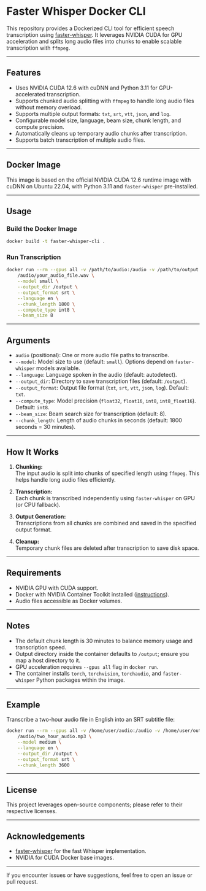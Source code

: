 # Faster Whisper Docker CLI

This repository provides a Dockerized CLI tool for efficient speech transcription using [faster-whisper](https://github.com/guillaumekln/faster-whisper). It leverages NVIDIA CUDA for GPU acceleration and splits long audio files into chunks to enable scalable transcription with `ffmpeg`.

---

## Features

- Uses NVIDIA CUDA 12.6 with cuDNN and Python 3.11 for GPU-accelerated transcription.
- Supports chunked audio splitting with `ffmpeg` to handle long audio files without memory overload.
- Supports multiple output formats: `txt`, `srt`, `vtt`, `json`, and `log`.
- Configurable model size, language, beam size, chunk length, and compute precision.
- Automatically cleans up temporary audio chunks after transcription.
- Supports batch transcription of multiple audio files.

---

## Docker Image

This image is based on the official NVIDIA CUDA 12.6 runtime image with cuDNN on Ubuntu 22.04, with Python 3.11 and `faster-whisper` pre-installed.

---

## Usage

### Build the Docker Image

```bash
docker build -t faster-whisper-cli .
```

### Run Transcription

```bash
docker run --rm --gpus all -v /path/to/audio:/audio -v /path/to/output:/output faster-whisper-cli \
    /audio/your_audio_file.wav \
    --model small \
    --output_dir /output \
    --output_format srt \
    --language en \
    --chunk_length 1800 \
    --compute_type int8 \
    --beam_size 8
```

---

## Arguments

- `audio` (positional): One or more audio file paths to transcribe.
- `--model`: Model size to use (default: `small`). Options depend on `faster-whisper` models available.
- `--language`: Language spoken in the audio (default: autodetect).
- `--output_dir`: Directory to save transcription files (default: `/output`).
- `--output_format`: Output file format (`txt`, `srt`, `vtt`, `json`, `log`). Default: `txt`.
- `--compute_type`: Model precision (`float32`, `float16`, `int8`, `int8_float16`). Default: `int8`.
- `--beam_size`: Beam search size for transcription (default: 8).
- `--chunk_length`: Length of audio chunks in seconds (default: 1800 seconds = 30 minutes).

---

## How It Works

1. **Chunking:**  
   The input audio is split into chunks of specified length using `ffmpeg`. This helps handle long audio files efficiently.

2. **Transcription:**  
   Each chunk is transcribed independently using `faster-whisper` on GPU (or CPU fallback).

3. **Output Generation:**  
   Transcriptions from all chunks are combined and saved in the specified output format.

4. **Cleanup:**  
   Temporary chunk files are deleted after transcription to save disk space.

---

## Requirements

- NVIDIA GPU with CUDA support.
- Docker with NVIDIA Container Toolkit installed ([instructions](https://docs.nvidia.com/datacenter/cloud-native/container-toolkit/install-guide.html)).
- Audio files accessible as Docker volumes.

---

## Notes

- The default chunk length is 30 minutes to balance memory usage and transcription speed.
- Output directory inside the container defaults to `/output`; ensure you map a host directory to it.
- GPU acceleration requires `--gpus all` flag in `docker run`.
- The container installs `torch`, `torchvision`, `torchaudio`, and `faster-whisper` Python packages within the image.

---

## Example

Transcribe a two-hour audio file in English into an SRT subtitle file:

```bash
docker run --rm --gpus all -v /home/user/audio:/audio -v /home/user/output:/output faster-whisper-cli \
    /audio/two_hour_audio.mp3 \
    --model medium \
    --language en \
    --output_dir /output \
    --output_format srt \
    --chunk_length 3600
```

---

## License

This project leverages open-source components; please refer to their respective licenses.

---

## Acknowledgements

- [faster-whisper](https://github.com/guillaumekln/faster-whisper) for the fast Whisper implementation.
- NVIDIA for CUDA Docker base images.

---

If you encounter issues or have suggestions, feel free to open an issue or pull request.
